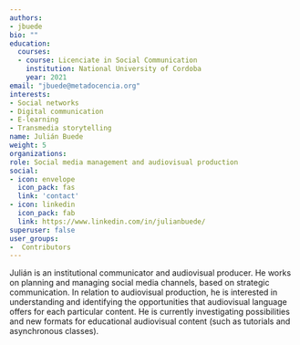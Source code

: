 ```yaml
---
authors:
- jbuede
bio: ""
education:
  courses:
  - course: Licenciate in Social Communication
    institution: National University of Cordoba
    year: 2021
email: "jbuede@metadocencia.org"
interests:
- Social networks
- Digital communication
- E-learning
- Transmedia storytelling
name: Julián Buede
weight: 5
organizations:
role: Social media management and audiovisual production
social:
- icon: envelope
  icon_pack: fas
  link: 'contact'
- icon: linkedin
  icon_pack: fab
  link: https://www.linkedin.com/in/julianbuede/
superuser: false
user_groups:
-  Contributors
---
```


Julián is an institutional communicator and audiovisual producer. He works on planning and managing social media channels, based on strategic communication. In relation to audiovisual production, he is interested in understanding and identifying the opportunities that audiovisual language offers for each particular content. He is currently investigating possibilities and new formats for educational audiovisual content (such as tutorials and asynchronous classes).
